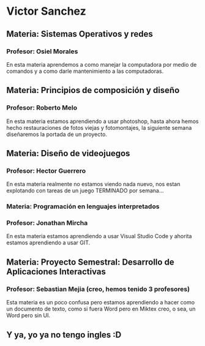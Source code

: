 # **Victor Sanchez**

## Materia: Sistemas Operativos y redes
### Profesor: Osiel Morales
En esta materia aprendemos a como manejar la computadora por medio de comandos y a como darle mantenimiento a las computadoras.

## Materia: Principios de composición y diseño
### Profesor: Roberto Melo
En esta materia estamos aprendiendo a usar photoshop, hasta ahora hemos hecho restauraciones de fotos viejas y fotomontajes, la siguiente semana diseñaremos la portada de un proyecto.

## Materia: Diseño de videojuegos
### Profesor: Hector Guerrero
En esta materia realmente no estamos viendo nada nuevo, nos estan explotando con tareas de un juego TERMINADO por semana... 

### Materia: Programación en lenguajes interpretados
### Profesor: Jonathan Mircha
En esta materia estamos aprendiendo a usar Visual Studio Code y ahorita estamos aprendiendo a usar GIT.

## Materia: Proyecto Semestral: Desarrollo de Aplicaciones Interactivas
### Profesor: Sebastian Mejia (creo, hemos tenido 3 profesores)
Esta materia es un poco confusa pero estamos aprendiendo a hacer como un documento de texto, como si fuera Word pero en Miktex creo, o sea, un Word pero sin UI.

## Y ya, yo ya no tengo ingles :D